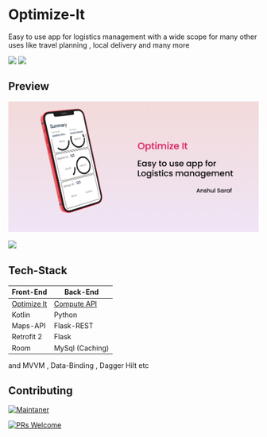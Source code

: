 # Optimize-It
Easy to use app for logistics management with a wide scope for many other uses like travel planning , local delivery and many more

![](https://badgen.net/badge/Open%20Source%20%3F/Yes%21/blue?icon=github) ![](https://img.shields.io/badge/Made%20with-Kotlin-1f425f.svg)

## Preview

![](/assets/mockups-v1/preview/previewed%20(1).png)

![](/assets/mockups-v1/preview/merge_from_ofoct.jpg)

## Tech-Stack

Front-End  | Back-End
------------- | -------------
[Optimize It](https://github.com/sarafanshul/Optimize-It)  | [Compute API](https://github.com/sarafanshul/operation-tools-API)
Kotlin | Python
Maps-API  | Flask-REST
Retrofit 2 | Flask
Room | MySql (Caching)

and MVVM , Data-Binding , Dagger Hilt etc

## Contributing 

[![Maintaner](https://img.shields.io/badge/maintainer-AnshulSaraf-Green)](https://github.com/sarafanshul)

[![PRs Welcome](https://img.shields.io/badge/PRs-welcome-brightgreen.svg?style=flat-square)](http://makeapullrequest.com)
